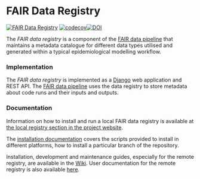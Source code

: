 # FAIR Data Registry

[![FAIR Data Registry](https://github.com/FAIRDataPipeline/data-registry/actions/workflows/fair-data-registry.yaml/badge.svg)](https://github.com/FAIRDataPipeline/data-registry/actions/workflows/fair-data-registry.yaml) [![codecov](https://codecov.io/gh/FAIRDataPipeline/data-registry/branch/main/graph/badge.svg?token=YT9mHzRfxn)](https://codecov.io/gh/FAIRDataPipeline/data-registry)[![DOI](https://zenodo.org/badge/DOI/10.5281/zenodo.5562750.svg)](https://doi.org/10.5281/zenodo.5562750)



The *FAIR data registry* is a component of the [FAIR data pipeline](https://fairdatapipeline.github.io/) that maintains a metadata catalogue for different data types utilised and generated within a typical epidemiological modelling workflow.

### Implementation 

The *FAIR data registry* is implemented as a [Django](https://www.djangoproject.com/) web application and REST API. The [FAIR data pipeline](https://fairdatapipeline.github.io) uses the data registry to store metadata about code runs and their inputs and outputs. 

### Documentation


Information on how to install and run a local FAIR data registry is available at [the local registry section in the project website](https://fairdatapipeline.github.io/docs/data_registry/). 

The [installation documentation](https://fairdatapipeline.github.io/docs/data_registry/) covers the scripts provided to install in different platforms, how to install a particular branch of the repository.

Installation, development and maintenance guides, especially for the remote registry, are available in the [Wiki](https://github.com/FAIRDataPipeline/data-registry/wiki). User documentation for the remote registry is also available [here](docs/index.md).

[travis-master-img]: https://img.shields.io/travis/com/ScottishCovidResponse/data-registry/master?label=build-master
[travis-master-url]: https://travis-ci.com/ScottishCovidResponse/data-registry?branch=master

[travis-develop-img]: https://img.shields.io/travis/com/ScottishCovidResponse/data-registry/develop?label=build-develop
[travis-develop-url]: https://travis-ci.com/ScottishCovidResponse/data-registry?branch=develop
